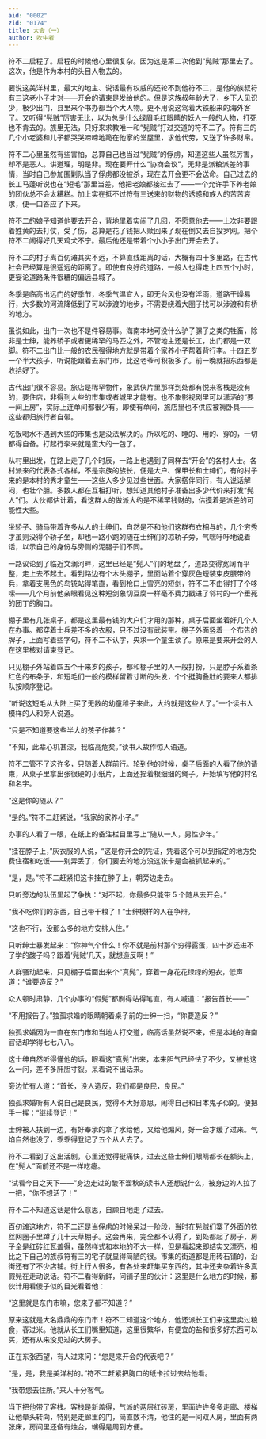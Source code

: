 ```yaml
---
aid: "0002"
zid: "0174"
title: 大会（一）
author: 吹牛者
---
```


符不二启程了。启程的时候他心里很复杂。因为这是第二次他到“髡贼”那里去了。这次，他是作为本村的头目人物去的。

要说这美洋村里，最大的地主、说话最有权威的还轮不到他符不二，是他的族叔符有三这老小子才对——开会的请柬是发给他的。但是这族叔年龄大了，乡下人见识少，极少出门，县里来个书办都当个大人物。更不用说这驾着大铁船来的海外客了。又听得“髡贼”厉害无比，以为总是什么绿眉毛红眼睛的妖人一般的人物，打死也不肯去的。族里无法，只好来求教唯一和“髡贼”打过交道的符不二了。符有三的几个小老婆和儿子都哭哭啼啼地跪在他家的堂屋里，求他代劳，又送了许多财帛。

符不二心里虽然有些害怕，总算自己也当过“髡贼”的俘虏，知道这些人虽然厉害，却不是恶人。讲道理，明是非。现在要开什么“协商会议”，无非是派粮派差的事情，当时自己参加围剿队当了俘虏都没被杀，现在去开会更不会送命。自己过去的长工马蓬听说也在“短毛”那里当差，他把老娘都接过去了——一个允许手下养老娘的团伙总不会太糟糕。加上实在抵不过符有三送来的财物的诱惑和族人的苦苦哀求，便一口答应了下来。

符不二的娘子知道他要去开会，背地里着实闹了几回，不愿意他去——上次非要跟着姓黄的去打仗，受了伤，总算是花了钱把人赎回来了现在倒又去自投罗网。把个符不二闹得好几天鸡犬不宁。最后他还是带着个小小子出门开会去了。

符不二的村子离百仞滩其实不远，不算直线距离的话，大概有四十多里路，在古代社会已经算是很遥远的距离了。即使有良好的道路，一般人也得走上四五个小时，更妄论道路条件很糟的偏远县城了。

冬季是临高出远门的好季节，冬季气温宜人，即无台风也没有淫雨，道路干燥易行，大多数的河流降低到了可以涉渡的地步，不需要绕着大圈子找可以涉渡和有桥的地方。

虽说如此，出门一次也不是件容易事。海南本地可没什么驴子骡子之类的牲畜，除非是士绅，能养轿子或者更稀罕的马匹之外，不管地主还是长工，出门都是一双脚。符不二出门比一般的农民强得地方就是带着个家养小子帮着背行李。十四五岁一个半大孩子，听说能跟着去东门市，比这老爷可积极多了。前一晚就把东西都是收拾好了。

古代出门很不容易。旅店是稀罕物件，象武侠片里那样到处都有悦来客栈是没有的，要住店，非得到大些的市集或者城里才能有。也不象影视剧里可以潇洒的“要一间上房”，实际上连单间都很少有。即使有单间，旅店里也不供应被褥卧具——这些都归旅行者自带。

吃饭喝水不遇到大些的市集也是没法解决的。所以吃的、睡的、用的、穿的，一切都得自备。打起行李来就是蛮大的一包了。

从村里出发，在路上走了几个时辰，一路上也遇到了同样去“开会”的各村人士。各村派来的代表各式各样，不是宗族的族长，便是大户、保甲长和士绅们，有的村子来的是本村的秀才童生——这些人多少见过些世面。大家搭伴同行，有人说话解闷，也壮个胆。多数人都在互相打听，想知道其他村子准备出多少代价来打发“髡人”们。大伙都估计着，看这群人的做派大约是不稀罕钱财的，估摸着是派差的可能性大些。

坐轿子、骑马带着许多从人的士绅们，自然是不和他们这群布衣相与的，几个穷秀才虽则没得个轿子坐，却也一路小跑的随在士绅们的凉轿子旁，气喘吁吁地说着话，以示自己的身份与旁侧的泥腿子们不同。

一路议论到了临近文澜河畔，这里已经是“髡人”们的地盘了，道路变得宽阔而平整，走上去不起土。看到路边有个木头棚子，里面站着个穿灰色短装束皮腰带的兵，拿着支黑色的鸟铳站得笔直，看到枪口上雪亮的短剑，符不二不由得打了个哆嗦——几个月前他亲眼看见这种短剑象切豆腐一样毫不费力戳进了邻村的一个垂死的团丁的胸口。

棚子里有几张桌子，都是这里最有钱的大户们才用的那种，桌子后面坐着好几个人在办事。都穿着士兵差不多的衣服，只不过没有武装带。棚子外面竖着一个布告的牌子，上面写着些字句，符不二不认字，央求一个童生读了。原来是要来开会的人在这里核对请柬登记。

只见棚子外站着四五个十来岁的孩子，都和棚子里的人一般打扮，只是脖子系着条红色的布条子，和短毛们一般的模样留着寸断的头发，个个挺胸叠肚的要来人都排队按顺序登记。

“听说这短毛从大陆上买了无数的幼童稚子来此，大约就是这些人了。”一个读书人模样的人和旁人说道。

“只是不知道要这些半大的孩子作甚？”

“不知，此辈心机甚深，我临高危矣。”读书人故作惊人语道。

符不二管不了这许多，只随着人群前行。轮到他的时候，桌子后面的人看了他的请柬，从桌子里拿出张很硬的小纸片，上面还拴着根细细的绳子。开始填写他的村名和名字。

“这是你的随从？”

“是的。”符不二赶紧说，“我家的家养小子。”

办事的人看了一眼，在纸上的备注栏目里写上“随从一人，男性少年。”

“挂在脖子上，”灰衣服的人说，“这是你开会的凭证，凭着这个可以到指定的地方免费住宿和吃饭——别弄丢了，你们要去的地方没这张卡是会被抓起来的。”

“是，是。”符不二赶紧把这卡挂在脖子上，朝旁边走去。

只听旁边的队伍里起了争执：“对不起，你最多只能带 5 个随从去开会。”

“我不吃你们的东西，自己带干粮了！”士绅模样的人在争辩。

“这也不行，没那么多的地方安排人住。”

只听绅士暴发起来：“你神气个什么！你不就是前村那个穷得露蛋，四十岁还进不了学的酸子吗？跟着‘髡贼’几天，就想造反啊！”

人群骚动起来，只见棚子后面出来个“真髡”，穿着一身花花绿绿的短衣，低声道：“谁要造反？”

众人顿时肃静，几个办事的“假髡”都刷得站得笔直，有人喊道：“报告首长——”

“不用报告了。”独孤求婚的眼睛朝着桌子前的士绅一扫，“你要造反？”

独孤求婚因为一直在东门市和当地人打交道，临高话虽然说不来，但是本地的海南官话却学得七七八八。

这士绅自然听得懂他的话，眼看这“真髡”出来，本来胆气已经怯了不少，又被他这么一问，差不多肝胆寸裂。呆着说不出话来。

旁边忙有人道：“首长，没人造反，我们都是良民，良民。”

独孤求婚听有人说自己是良民，觉得不大好意思，闹得自己和日本鬼子似的。便把手一挥：“继续登记！”

士绅被人扶到一边，有好奉承的拿了水给他，又给他煽风，好一会才缓了过来。气焰自然也没了，乖乖得登记了五个从人去了。

符不二看到了这出活剧，心里还觉得挺痛快，过去这些士绅们眼睛都长在额头上，在“髡人”面前还不是一样吃瘪。

“试看今日之天下——”身边走过的酸不溜秋的读书人还想说什么，被身边的人拉了一把，“你不想活了！”

符不二不知道这话是什么意思，自顾自地走了过去。

百仞滩这地方，符不二还是当俘虏的时候呆过一阶段，当时在髡贼们寨子外面的铁丝网圈子里蹲了几十天草棚子。这会再来，完全都不认得了，到处都起了房子，房子全是红砖红瓦盖得，虽然样式和本地的不大一样，但是看起来即结实又漂亮，相比之下自己的族叔符有三的宅子就显得简陋的很。市集的街道都是用砖石铺的，沿街还有了不少店铺。街上行人很多，有各处来赶集买东西的，其中还夹杂着许多真假髡在走动说话。符不二看得新鲜，问铺子里的伙计：这里是什么地方的时候，那伙计用看傻子似的目光看着他：

“这里就是东门市嘛，您来了都不知道？”

原来这就是大名鼎鼎的东门市！符不二知道这个地方，他还派长工们来这里卖过粮食，舂过米。他就从长工们嘴里知道，这里很繁华，有便宜的盐和很多好东西可以买，还有从来没见过的大房子。

正在东张西望，有人过来问：“您是来开会的代表吧？”

“是，是，我是美洋村的。”符不二赶紧把胸口的纸卡拉过去给他看。

“我带您去住所。”来人十分客气。

当下把他带了客栈。客栈是新盖得，气派的两层红砖房，里面许许多多走廊、楼梯让他晕头转向，特别是走廊里的门，简直数不清，他住的是一间双人房，里面有两张床，房间里还备有烛台，端得是周到方便。
